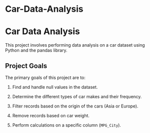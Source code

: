 # Car-Data-Analysis

# Car Data Analysis

This project involves performing data analysis on a car dataset using Python and the pandas library.


## Project Goals

The primary goals of this project are to:

1.  Find and handle null values in the dataset. 
   
2.  Determine the different types of car makes and their frequency. 
   
3.  Filter records based on the origin of the cars (Asia or Europe). 
   
4.  Remove records based on car weight. 
   
5.  Perform calculations on a specific column (`MPG_City`). 
